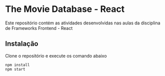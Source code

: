 # The Movie Database - React

Este repositório contém as atividades desenvolvidas nas aulas da disciplina de Frameworks Frontend - React

## Instalação

Clone o repositório e execute os comando abaixo

```
npm install
npm start
```